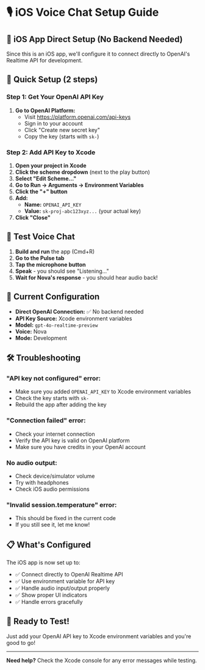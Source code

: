 # 🎙️ iOS Voice Chat Setup Guide

## 📱 iOS App Direct Setup (No Backend Needed)

Since this is an iOS app, we'll configure it to connect directly to OpenAI's Realtime API for development.

## 🚀 Quick Setup (2 steps)

### Step 1: Get Your OpenAI API Key

1. **Go to OpenAI Platform:**
   - Visit https://platform.openai.com/api-keys
   - Sign in to your account
   - Click "Create new secret key"
   - Copy the key (starts with `sk-`)

### Step 2: Add API Key to Xcode

1. **Open your project in Xcode**
2. **Click the scheme dropdown** (next to the play button)
3. **Select "Edit Scheme..."**
4. **Go to Run → Arguments → Environment Variables**
5. **Click the "+" button**
6. **Add:**
   - **Name:** `OPENAI_API_KEY`
   - **Value:** `sk-proj-abc123xyz...` (your actual key)
7. **Click "Close"**

## 🎯 Test Voice Chat

1. **Build and run** the app (Cmd+R)
2. **Go to the Pulse tab**
3. **Tap the microphone button**
4. **Speak** - you should see "Listening..." 
5. **Wait for Nova's response** - you should hear audio back!

## 🔧 Current Configuration

- **Direct OpenAI Connection:** ✅ No backend needed
- **API Key Source:** Xcode environment variables
- **Model:** `gpt-4o-realtime-preview`
- **Voice:** Nova
- **Mode:** Development

## 🛠 Troubleshooting

### "API key not configured" error:
- Make sure you added `OPENAI_API_KEY` to Xcode environment variables
- Check the key starts with `sk-`
- Rebuild the app after adding the key

### "Connection failed" error:
- Check your internet connection
- Verify the API key is valid on OpenAI platform
- Make sure you have credits in your OpenAI account

### No audio output:
- Check device/simulator volume
- Try with headphones
- Check iOS audio permissions

### "Invalid session.temperature" error:
- This should be fixed in the current code
- If you still see it, let me know!

## 📋 What's Configured

The iOS app is now set up to:
- ✅ Connect directly to OpenAI Realtime API
- ✅ Use environment variable for API key
- ✅ Handle audio input/output properly
- ✅ Show proper UI indicators
- ✅ Handle errors gracefully

## 🎉 Ready to Test!

Just add your OpenAI API key to Xcode environment variables and you're good to go!

---

**Need help?** Check the Xcode console for any error messages while testing.
